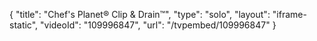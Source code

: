 {
    "title": "Chef's Planet&reg; Clip &amp; Drain&trade;",
    "type": "solo",
    "layout": "iframe-static",
    "videoId": "109996847",
    "url": "\/tvpembed\/109996847"
}